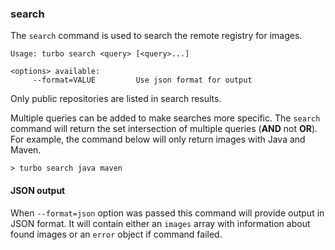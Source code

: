 ### search

The `search` command is used to search the remote registry for images.

```
Usage: turbo search <query> [<query>...]

<options> available:
     --format=VALUE         Use json format for output
```

Only public repositories are listed in search results. 

Multiple queries can be added to make searches more specific. The `search` command will return the set intersection of multiple queries (**AND** not **OR**). For example, the command below will only return images with Java and Maven. 

```
> turbo search java maven
```

#### JSON output

When `--format=json` option was passed this command will provide output in JSON format. It will contain either an `images` array with information about found images or an `error` object if command failed.